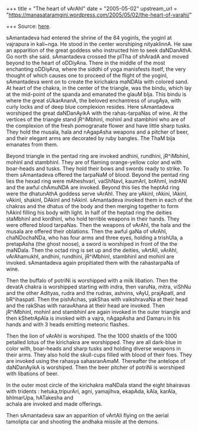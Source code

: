 +++
title = "The heart of vArAhI"
date = "2005-05-02"
upstream_url = "https://manasataramgini.wordpress.com/2005/05/02/the-heart-of-varahi/"

+++
Source: [here](https://manasataramgini.wordpress.com/2005/05/02/the-heart-of-varahi/).

sAmantadeva had entered the shrine of the 64 yoginIs, the yoginI at vajrapura in kali\~nga. He stood in the center worshiping nityaklinnA. He saw an apparition of the great goddess who instructed him to seek daNDanAthA. Go north she said. sAmantadeva crossed the pITha of shAradA and moved beyond to the heart of oDDiyAna. There in the middle of the most enchanting oDDiyAna, where the siddhi of yoga manisfests itself, the very thought of which causes one to proceed of the flight of the yoginI, sAmantadeva went on to create the kirichakra maNDAla with colored sand. At heart of the chakra, in the center of the triangle, was the bindu, which lay at the mid-point of the spanda and emanated the glauM bIja. This bindu is where the great sUkarAnanA, the beloved enchantress of urugAya, with curly locks and of deep blue complexion resides. Here sAmantadeva worshiped the great daNDanAyikA with the rahas-tarpaNas of wine. At the vertices of the triangle stand jR^iMbhinI, mohinI and stambhinI who are of the complexion of the fresh pomogranate flower and have little sharp tusks. They hold the musala, hala and nAgapAsha weapons and a pitcher of beer, and their elegant arms are decorated by ruby bangles. The ThaM bija emanates from them.

Beyond triangle in the pentad ring are invoked andhini, rundhini, jR^iMbhinI, mohinI and stambhinI. They are of flaming orange-yellow color and with boar-heads and tusks. They hold their bows and swords ready to strike. To them sAmantadeva offered the tarpaNaM of blood. Beyond the pentad ring lies the hexad ring were mAheshvarI, vaiShNavI, kaumArI, brAhmI, indrANI and the awful chAmuNDA are invoked. Beyond this lies the heptAd ring were the dhatunAthA goddess serve vArAhI. They are yAkinI, rAkini, lAkinI, vAkinI, shakinI, DAkinI and hAkinI. sAmantadeva invoked them in each of the chakras and the dhatus of the body and then merging together to form hAkinI filling his body with light. In half of the heptad ring the deities staMbhinI and kordhinI, who hold terrible weapons in their hands. They were offered blood tarpaNas. Then the weapons of vArAhI, the hala and the musala are offered their oblations. Then the awful gaNa of vArAhI, chaNDochaNDa, who has four arms and three eyes, holding a trishUla, a pretapAsha (the ghost noose), a sword is worshiped in front of the the maNDala. Then the octad ring is set up and the deities, vArtAlI, vArAhI, vArAhamukhI, andhini, rundhini, jR^iMbhinI, stambhinI and mohinI are invoked. sAmantadeva again propitiated them with the rahastarpaNa of wine.

Then the buffalo of potriNi is worshipped with a milk libation. Then the devatA chakra is worshipped starting with indra, then varuNa, mitra, viShNu and the other Adityas, rudra and the rudras, ashvins, vAyU, prajApatI, and bR^ihaspatI. Then the pishAchas, yakShas with vaikshravaNa at their head and the rakShas with naravAhana at their head are invoked. Then jR^iMbhinI, mohinI and stambhinI are again invoked in the outer triangle and then kShetrApAla is invoked with a vajra, nAgapAsha and Damaru in his hands and with 3 heads emitting meteoric flashes.

Then the lion of vArAhI is worshiped. The the 1000 shaktIs of the 1000 petalled lotus of the kirichakra are worshipped. They are all dark-blue in color with, boar-heads and sharp tusks and holding diverse weapons in their arms. They also hold the skull-cups filled with blood of their foes. They are invoked using the rahasya sahasranAmaM. Thereafter the antelope of daNDanAyikA is worshiped. Then the beer pitcher of potriNi is worshiped with libations of beer.

In the outer most circle of the kirichakra maNDala stand the eight bhairavas with tridents : hetuka,tripurAri, agni, yamajihva, ekapAda, kAla, karAla, bhImarUpa, hATakesha and  
achala are invoked and made offerings.

Then sAmantadeva saw an apparition of vArtAli flying on the aerial tamolipta car and shooting the andhaka missile at the demons.

